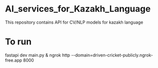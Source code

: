 # AI_services_for_Kazakh_Language
This repository contains API for CV/NLP models for kazakh language

# To run
fastapi dev main.py & ngrok http --domain=driven-cricket-publicly.ngrok-free.app 8000